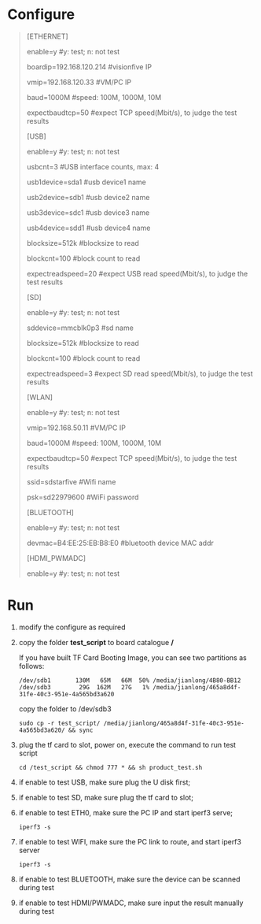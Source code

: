 # Configure



> [ETHERNET]
>
> enable=y									#y: test; n: not test
>
> boardip=192.168.120.214	  #visionfive IP
>
> vmip=192.168.120.33		     #VM/PC IP
>
> baud=1000M				            #speed: 100M, 1000M, 10M
>
> expectbaudtcp=50		          #expect TCP speed(Mbit/s), to judge the test results
>
> 
>
> [USB]
>
> enable=y				                   #y: test; n: not test
>
> usbcnt=3				                   #USB interface counts, max: 4
>
> usb1device=sda1			         #usb device1 name
>
> usb2device=sdb1			        #usb device2 name
>
> usb3device=sdc1			         #usb device3 name
>
> usb4device=sdd1			        #usb device4 name
>
> blocksize=512k			             #blocksize to read
>
> blockcnt=100			                 #block count to read
>
> expectreadspeed=20		       #expect USB read speed(Mbit/s), to judge the test results
>
> 
>
> [SD]
>
> enable=y				                   #y: test; n: not test
>
> sddevice=mmcblk0p3		    #sd name
>
> blocksize=512k			            #blocksize to read
>
> blockcnt=100			                #block count to read
>
> expectreadspeed=3		         #expect SD read speed(Mbit/s), to judge the test results
>
> 
>
> [WLAN]
>
> enable=y				                   #y: test; n: not test
>
> vmip=192.168.50.11		       #VM/PC IP
>
> baud=1000M				           #speed: 100M, 1000M, 10M
>
> expectbaudtcp=50		         #expect TCP speed(Mbit/s), to judge the test results
>
> ssid=sdstarfive			            #Wifi name
>
> psk=sd22979600			        #WiFi password
>
> 
>
> [BLUETOOTH]
>
> enable=y				                    #y: test; n: not test
>
> devmac=B4:EE:25:EB:B8:E0    #bluetooth device MAC addr
>
> 
>
> [HDMI_PWMADC]
>
> enable=y					                 #y: test; n: not test



# Run

1. modify the configure as required

2. copy the folder **test_script** to board catalogue **/**

   If you have built TF Card Booting Image, you can see two partitions as follows:

   ```
   /dev/sdb1       130M   65M   66M  50% /media/jianlong/4B80-BB12
   /dev/sdb3        29G  162M   27G   1% /media/jianlong/465a8d4f-31fe-40c3-951e-4a565bd3a620
   ```

   copy the folder to /dev/sdb3

   ```
   sudo cp -r test_script/ /media/jianlong/465a8d4f-31fe-40c3-951e-4a565bd3a620/ && sync
   ```

3. plug the tf card to slot,  power on, execute the command to run test script

   ```
   cd /test_script && chmod 777 * && sh product_test.sh
   ```

4. if enable to test USB, make sure plug the U disk first;
   
4. if enable to test SD, make sure plug the tf card to slot;
   
4. if enable to test ETH0, make sure the PC IP and start iperf3 serve;
   
   ```
   iperf3 -s
   ```
   
4. if enable to test WIFI, make sure the PC link to route, and start iperf3 server
   
   ```
   iperf3 -s
   ```
   
4. if enable to test BLUETOOTH, make sure the device can be scanned during test
   
4. if enable to test HDMI/PWMADC, make sure input the result manually during test
   
   



